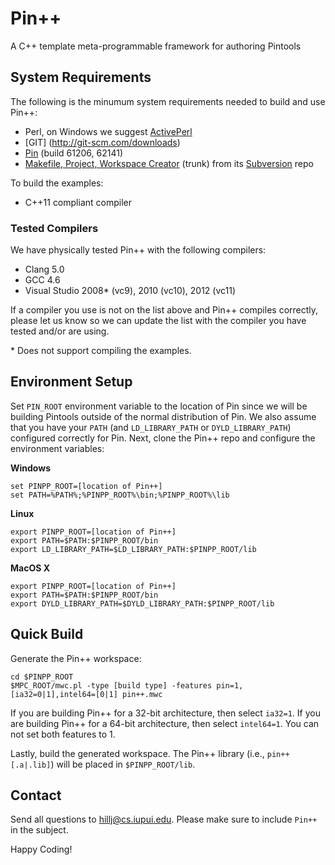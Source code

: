 Pin++
========

A C++ template meta-programmable framework for authoring Pintools

System Requirements
-------------------------

The following is the minumum system requirements needed to build and
use Pin++:

* Perl, on Windows we suggest [ActivePerl](http://www.activestate.com/activeperl)
* [GIT] (http://git-scm.com/downloads)
* [Pin](http://software.intel.com/en-us/articles/pintool) (build 61206, 62141) 
* [Makefile, Project, Workspace Creator](http://www.ociweb.com/products/mpc) (trunk) from its [Subversion](https://svn.dre.vanderbilt.edu/DOC/MPC/trunk) repo

To build the examples:

* C++11 compliant compiler

### Tested Compilers

We have physically tested Pin++ with the following compilers:

* Clang 5.0
* GCC 4.6
* Visual Studio 2008* (vc9), 2010 (vc10), 2012 (vc11)

If a compiler you use is not on the list above and Pin++ compiles
correctly, please let us know so we can update the list with the compiler
you have tested and/or are using.

\* Does not support compiling the examples.

Environment Setup
-------------------

Set ```PIN_ROOT``` environment variable to the location of Pin
since we will be building Pintools outside of the normal distribution 
of Pin. We also assume that you have your ```PATH``` (and ```LD_LIBRARY_PATH```
or ```DYLD_LIBRARY_PATH```) configured correctly for Pin. Next, clone the 
Pin++ repo and configure the environment variables:

**Windows**

    set PINPP_ROOT=[location of Pin++]
    set PATH=%PATH%;%PINPP_ROOT%\bin;%PINPP_ROOT%\lib

**Linux**

    export PINPP_ROOT=[location of Pin++]
    export PATH=$PATH:$PINPP_ROOT/bin
    export LD_LIBRARY_PATH=$LD_LIBRARY_PATH:$PINPP_ROOT/lib

**MacOS X**

    export PINPP_ROOT=[location of Pin++]
    export PATH=$PATH:$PINPP_ROOT/bin
    export DYLD_LIBRARY_PATH=$DYLD_LIBRARY_PATH:$PINPP_ROOT/lib

Quick Build
----------------

Generate the Pin++ workspace: 

    cd $PINPP_ROOT
    $MPC_ROOT/mwc.pl -type [build type] -features pin=1,[ia32=0|1],intel64=[0|1] pin++.mwc

If you are building Pin++ for a 32-bit architecture, then select 
```ia32=1```. If you are building Pin++ for a 64-bit architecture,
then select ```intel64=1```. You can not set both features to 1.

Lastly, build the generated workspace. The Pin++ library (i.e., ```pin++[.a|.lib]```) 
will be placed in ```$PINPP_ROOT/lib```.

Contact
-----------------

Send all questions to [hillj@cs.iupui.edu](mailto:hillj@cs.iupui.edu). Please make
sure to include ```Pin++``` in the subject.

Happy Coding!
